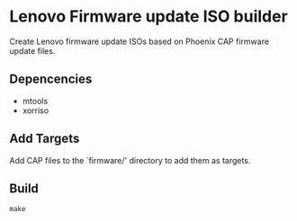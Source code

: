 # Lenovo Firmware update ISO builder

Create Lenovo firmware update ISOs based on Phoenix CAP firmware update files.

## Depencencies

* mtools
* xorriso

## Add Targets

Add CAP files to the `firmware/' directory to add them as targets.

## Build

```
make
```
